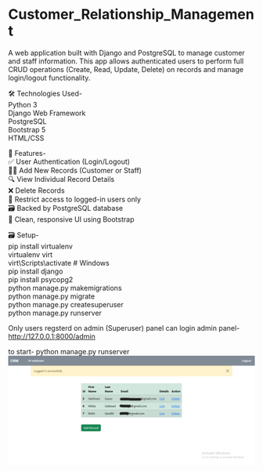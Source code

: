 # Customer_Relationship_Management
A web application built with Django and PostgreSQL to manage customer and staff information. This app allows authenticated users to perform full CRUD operations (Create, Read, Update, Delete) on records and manage login/logout functionality.

🛠️ Technologies Used-  
Python 3  
Django Web Framework  
PostgreSQL  
Bootstrap 5  
HTML/CSS  

🚀 Features-  
✅ User Authentication (Login/Logout)  
🧑‍💼 Add New Records (Customer or Staff)  
🔍 View Individual Record Details  
❌ Delete Records  
🔐 Restrict access to logged-in users only  
🗃️ Backed by PostgreSQL database  
🧾 Clean, responsive UI using Bootstrap  

🗃️ Setup-  
pip install virtualenv  
virtualenv virt  
virt\Scripts\activate  # Windows  
pip install django  
pip install psycopg2  
python manage.py makemigrations  
python manage.py migrate  
python manage.py createsuperuser  
python manage.py runserver  


Only users regsterd on admin (Superuser) panel can login
admin panel- http://127.0.0.1:8000/admin

to start- python manage.py runserver
![Home Page](https://github.com/vaishnaviG14/Customer_Relationship_Management/blob/main/Screenshot%20(904).png)
